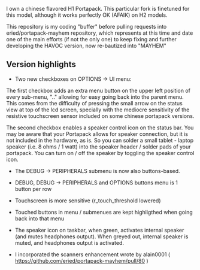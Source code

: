 I own a chinese flavored H1 Portapack. This particular fork is finetuned for this model, although it works perfectly OK (AFAIK) on H2 models.

This repository is my coding "buffer" before pulling requests into eried/portapack-mayhem repository, which represents at this time and date one of the main efforts (if not the only one) to keep fixing and further developing the HAVOC version, now re-bautized into "MAYHEM"

## Version highlights

* Two new checkboxes on OPTIONS -> UI menu:

The first checkbox adds an extra menu button on the upper left position of every sub-menu, ".." allowing for easy going back into the parent menu. This comes from the difficulty of pressing the small arrow on the status view at top of the lcd screen, specially with the mediocre sensitivity of the resistive touchscreen sensor included on some chinese portapack versions.

The second checkbox enables a speaker control icon on the status bar. You may be aware that your Portapack allows for speaker connection, but it is not included in the hardware, as is. So you can solder a small tablet - laptop speaker (i.e. 8 ohms / 1 watt) into the speaker header / solder pads of your portapack. You can turn on / off the speaker by toggling the speaker control icon.

* The DEBUG -> PERIPHERALS submenu is now also buttons-based.

* DEBUG, DEBUG -> PERIPHERALS and OPTIONS buttons menu is 1 button per row

* Touchscreen is more sensitive (r_touch_threshold lowered)

* Touched buttons in menu / submenues are kept highligthed when going back into that menu

* The speaker icon on taskbar, when green, activates internal speaker (and mutes headphones output). When greyed out, internal speaker is muted, and headphones output is activated.

* I incorporated the scanners enhancement wrote by alain0001 ( https://github.com/eried/portapack-mayhem/pull/80 )
